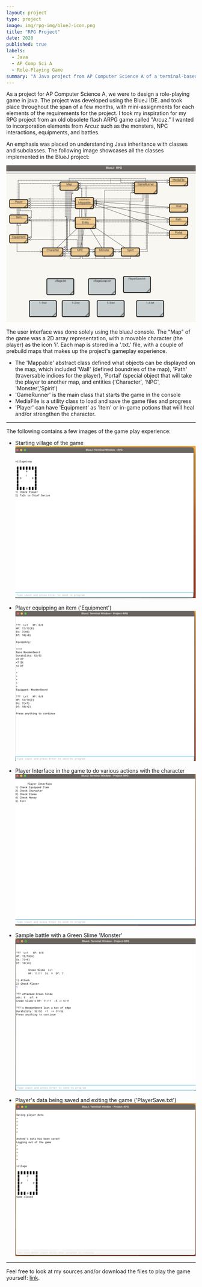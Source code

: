 ```yaml
---
layout: project
type: project
image: img/rpg-img/blueJ-icon.png
title: "RPG Project"
date: 2020
published: true
labels:
  - Java
  - AP Comp Sci A
  - Role-Playing Game
summary: "A Java project from AP Computer Science A of a terminal-based role-playing game."
---
```


As a project for AP Computer Science A, we were to design a role-playing game in java. The project was developed using the BlueJ IDE. and took place throughout the span of a few months, with mini-assignments for each elements of the requirements for the project. I took my inspiration for my RPG project from an old obsolete flash ARPG game called \"Arcuz.\" I wanted to incorporation elements from Arcuz such as the monsters, NPC interactions, equipments, and battles.

An emphasis was placed on understanding Java inheritance with classes and subclasses. The following image showcases all the classes implemented in the BlueJ project:

![image of BlueJ classes for the RPG project](/img/rpg-img/blueJ_img1.png)

The user interface was done solely using the blueJ console. The \"Map\" of the game was a 2D array representation, with a movable character (the player) as the icon 'i'. Each map is stored in a '.txt.' file, with a couple of prebuild maps that makes up the project's gameplay experience.
 - The 'Mappable' abstract class defined what objects can be displayed on the map, which included 'Wall' (defined boundries of the map), 'Path' (traversable indices for the player), 'Portal' (special object that will take the player to another map, and entities ('Character', 'NPC', 'Monster','Spirit')
 - 'GameRunner' is the main class that starts the game in the console
 - MediaFile is a utility class to load and save the game files and progress
 - 'Player' can have 'Equipment' as 'Item' or in-game potions that wiill heal and/or strengthen the character.

<hr>

The following contains a few images of the game play experience:
 - Starting village of the game
![](/img/rpg-img/blueJ_img2.png)
 - Player equipping an item ('Equipment')
![](/img/rpg-img/blueJ_img3.png)
 - Player Interface in the game to do various actions with the character
![](/img/rpg-img/blueJ_img4.png)

 - Sample battle with a Green Slime 'Monster'
![](/img/rpg-img/blueJ_img5.png)

 - Player's data being saved and exiting the game ('PlayerSave.txt')
![](/img/rpg-img/blueJ_img6.png)

<hr>

Feel free to look at my sources and/or download the files to play the game yourself: [link](https://github.com/andrewlin808/).
